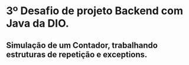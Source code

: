   # 3º Desafio de projeto Backend com Java da DIO.

  ## Simulação de um Contador, trabalhando estruturas de repetição e exceptions.
